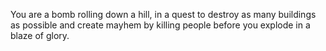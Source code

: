 You are a bomb rolling down a hill, in a quest to destroy as many buildings as possible and create mayhem by killing people before you explode in a blaze of glory.